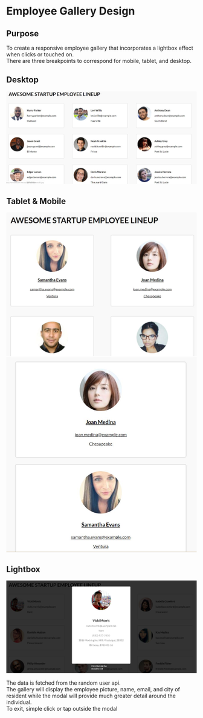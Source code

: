 # Employee Gallery Design

## Purpose

To create a responsive employee gallery that incorporates a lightbox effect when clicks or touched on.<br />
There are three breakpoints to correspond for mobile, tablet, and desktop. <br />

## Desktop 
<img src="images/desktop-version.JPG" />

## Tablet & Mobile

<img src="images/tablet-version.JPG" />
<img src="images/mobile-version.JPG" />

## Lightbox

<img src="images/lightbox.JPG" />

The data is fetched from the random user api. <br />
The gallery will display the employee picture, name, email, and city of resident while the modal will provide much greater detail around the individual. <br />
To exit, simple click or tap outside the modal <br />

